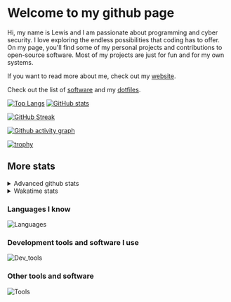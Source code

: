 # Welcome to my github page
Hi, my name is Lewis and I am passionate about programming and cyber security. I love exploring the endless possibilities that coding has to offer. On my page, you'll find some of my personal projects and contributions to open-source software. Most of my projects are just for fun and for my own systems.

If you want to read more about me, check out my [website](https://awesomelewis2007.github.io/).

Check out the list of [software](https://github.com/awesomelewis2007/awesomelewis2007/blob/master/software.md) and my [dotfiles](https://github.com/awesomelewis2007/dotfiles).



[![Top Langs](https://github-readme-stats.vercel.app/api/top-langs/?username=awesomelewis2007&hide=html,css,jupyter%20notebook&langs_count=10&layout=compact&theme=transparent&exclude_repo=GPT-code-repository)](https://github.com/anuraghazra/github-readme-stats) [![GitHub stats](https://github-readme-stats.vercel.app/api?username=awesomelewis2007&show_icons=true&theme=transparent)](https://github.com/anuraghazra/github-readme-stats)

[![GitHub Streak](https://streak-stats.demolab.com?user=Awesomelewis2007&theme=transparent)](https://git.io/streak-stats)

[![Github activity graph](https://github-readme-activity-graph.vercel.app/graph?username=awesomelewis2007&theme=github-compact&area=true)](https://github.com/ashutosh00710/github-readme-activity-graph)

[![trophy](https://github-profile-trophy.vercel.app/?username=awesomelewis2007&theme=darkhub)](https://github.com/ryo-ma/github-profile-trophy)

## More stats
<details close>
<summary>Advanced github stats</summary>
<br>
  
![Metrics](https://raw.githubusercontent.com/awesomelewis2007/awesomelewis2007/master/github-metrics.svg)
  
</details>

<details close>
<summary>Wakatime stats</summary>
<br>

<!--START_SECTION:waka-->

```txt
JavaScript   1 hr 33 mins    ██████░░░░░░░░░░░░░░░░░░░   24.27 %
HTML         1 hr 30 mins    ██████░░░░░░░░░░░░░░░░░░░   23.41 %
Markdown     58 mins         ███▓░░░░░░░░░░░░░░░░░░░░░   15.15 %
CSS          39 mins         ██▓░░░░░░░░░░░░░░░░░░░░░░   10.15 %
Python       28 mins         ██░░░░░░░░░░░░░░░░░░░░░░░   07.34 %
JSON         20 mins         █▒░░░░░░░░░░░░░░░░░░░░░░░   05.37 %
C            13 mins         █░░░░░░░░░░░░░░░░░░░░░░░░   03.62 %
Other        9 mins          ▓░░░░░░░░░░░░░░░░░░░░░░░░   02.59 %
C++          8 mins          ▓░░░░░░░░░░░░░░░░░░░░░░░░   02.33 %
CSV          5 mins          ▒░░░░░░░░░░░░░░░░░░░░░░░░   01.48 %
Text         5 mins          ▒░░░░░░░░░░░░░░░░░░░░░░░░   01.45 %
Git Config   2 mins          ▒░░░░░░░░░░░░░░░░░░░░░░░░   00.67 %
Makefile     2 mins          ░░░░░░░░░░░░░░░░░░░░░░░░░   00.65 %
Bash         2 mins          ░░░░░░░░░░░░░░░░░░░░░░░░░   00.52 %
YAML         1 min           ░░░░░░░░░░░░░░░░░░░░░░░░░   00.47 %
```

<!--END_SECTION:waka-->
</details>

### Languages I know
![Languages](https://skillicons.dev/icons?i=python,cpp,cs,c,javascript,nodejs,dotnet,bash,css,html,rust)
### Development tools and software I use
![Dev_tools](https://skillicons.dev/icons?i=git,docker,github,googlecloud,vscode,visualstudio,raspberrypi,linux,powershell,replit)
### Other tools and software
![Tools](https://skillicons.dev/icons?i=blender,ps,pr,ai,xd,figma)
